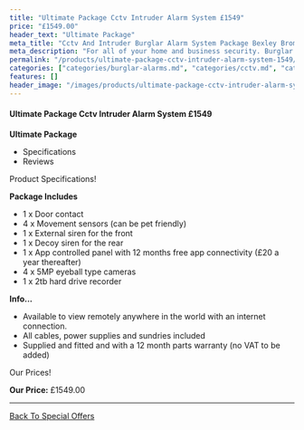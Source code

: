 ```yaml
---
title: "Ultimate Package Cctv Intruder Alarm System £1549"
price: "£1549.00"
header_text: "Ultimate Package"
meta_title: "Cctv And Intruder Burglar Alarm System Package Bexley Bromley - My Alarm Security"
meta_description: "For all of your home and business security. Burglar Alarm Servicing, Burglar Alarm Installation, Alarm Battery and CCTV packages. Call 020 8302 4065"
permalink: "/products/ultimate-package-cctv-intruder-alarm-system-1549/"
categories: ["categories/burglar-alarms.md", "categories/cctv.md", "categories/special-offers.md"]
features: []
header_image: "/images/products/ultimate-package-cctv-intruder-alarm-system-1549.webp"
---
```


#### Ultimate Package Cctv Intruder Alarm System £1549

**Ultimate Package**

-   Specifications
-   Reviews

Product Specifications!


**Package Includes**

- 1 x Door contact
- 4 x Movement sensors (can be pet friendly)
- 1 x External siren for the front
- 1 x Decoy siren for the rear
- 1 x App controlled panel with 12 months free app connectivity (£20 a year thereafter)
- 4 x 5MP eyeball type cameras
- 1 x 2tb hard drive recorder

**Info...**

- Available to view remotely anywhere in the world with an internet connection.
- All cables, power supplies and sundries included
- Supplied and fitted and with a 12 month parts warranty (no VAT to be added)


Our Prices!


**Our Price:** £1549.00


------------------------------------------------------------------------

[ Back To Special Offers](/categories/special-offers/)